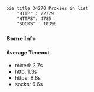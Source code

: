 
```mermaid
pie title 34270 Proxies in list
    "HTTP" : 22779
    "HTTPS": 4785
    "SOCKS" : 10396
```

### Some Info
#### Average Timeout

- mixed: 2.7s
- http: 1.3s
- https: 8.6s
- socks: 6.6s